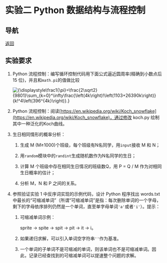 # 实验二 Python 数据结构与流程控制

## 导航

[返回](https://github.com/ZKLlab/python-computing-experiments)

## 实验要求

1. Python 流程控制：编写循环控制代码用下面公式逼近圆周率(精确到小数点后 15 位)，并且和`math.pi`的值做比较

   ![{\displaystyle\frac1{\pi}=\frac{2\sqrt2}{9801}\sum_{k=0}^\infty\frac{\left(4k\right)!\left(1103+26390k\right)}{k!^4\left(396^{4k}\right)}.}](https://render.githubusercontent.com/render/math?math=%7b%5cdisplaystyle%5cfrac1%7b%5cpi%7d%3d%5cfrac%7b2%5csqrt2%7d%7b9801%7d%5csum_%7bk%3d0%7d%5e%5cinfty%5cfrac%7b%5cleft(4k%5cright)!%5cleft(1103%2b26390k%5cright)%7d%7bk!%5e4%5cleft(396%5e%7b4k%7d%5cright)%7d.%7d)

2. Python 流程控制：阅读[https://en.wikipedia.org/wiki/Koch_snowflake](https://en.wikipedia.org/wiki/Koch_snowflake)，通过修改 koch.py 绘制其中一种泛化的Koch曲线。

3. 生日相同情形的概率分析：

   1. 生成 M (M≥1000)个班级，每个班级有N名同学，用`input`接收 M 和 N；

   2. 用`random`模块中的`randint`生成随机数作为N名同学的生日；

   3. 计算 M 个班级中存在相同生日情况的班级数Q，用 P = Q / M 作为对相同生日概率的估计；

   4. 分析 M，N 和 P 之间的关系。
   
4. 参照验证实验 1 中反序词实现的示例代码，设计 Python 程序找出 words.txt 中最长的“可缩减单词”（所谓“可缩减单词”是指：每次删除单词的一个字母，剩下的字母依序排列仍然是一个单词，直至单字母单词`'a'`或者`'i'`）。提示：

   1. 可缩减单词示例：

      sprite → spite → spit → pit → it → i。

   2. 如果递归求解，可以引入单词空字符串`''`作为基准。

   3. 一个单词的子单词不是可缩减的单词，则该单词也不是可缩减单词。因此，记录已经查找到的可缩减单词可以提速整个问题的求解。
